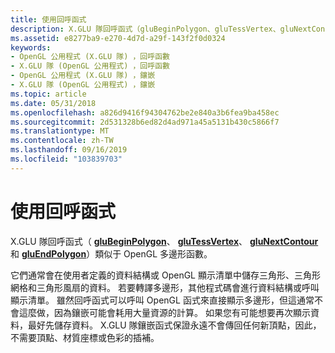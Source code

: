 ```yaml
---
title: 使用回呼函式
description: X.GLU 隊回呼函式（gluBeginPolygon、gluTessVertex、gluNextContour 和 gluEndPolygon）類似于 OpenGL 多邊形函數。
ms.assetid: e8277ba9-e270-4d7d-a29f-143f2f0d0324
keywords:
- OpenGL 公用程式 (X.GLU 隊) ，回呼函數
- X.GLU 隊 (OpenGL 公用程式) ，回呼函數
- OpenGL 公用程式 (X.GLU 隊) ，鑲嵌
- X.GLU 隊 (OpenGL 公用程式) ，鑲嵌
ms.topic: article
ms.date: 05/31/2018
ms.openlocfilehash: a826d9416f94304762be2e840a3b6fea9ba458ec
ms.sourcegitcommit: 2d531328b6ed82d4ad971a45a5131b430c5866f7
ms.translationtype: MT
ms.contentlocale: zh-TW
ms.lasthandoff: 09/16/2019
ms.locfileid: "103839703"
---
```

# <a name="using-callback-functions"></a>使用回呼函式

X.GLU 隊回呼函式（ [**gluBeginPolygon**](glubeginpolygon.md)、 [**gluTessVertex**](glutessvertex.md)、 [**gluNextContour**](glunextcontour.md)和 [**gluEndPolygon**](gluendpolygon.md)）類似于 OpenGL 多邊形函數。

它們通常會在使用者定義的資料結構或 OpenGL 顯示清單中儲存三角形、三角形網格和三角形風扇的資料。 若要轉譯多邊形，其他程式碼會進行資料結構或呼叫顯示清單。 雖然回呼函式可以呼叫 OpenGL 函式來直接顯示多邊形，但這通常不會這麼做，因為鑲嵌可能會耗用大量資源的計算。 如果您有可能想要再次顯示資料，最好先儲存資料。 X.GLU 隊鑲嵌函式保證永遠不會傳回任何新頂點，因此，不需要頂點、材質座標或色彩的插補。

 

 




